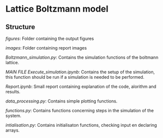 # Lattice Boltzmann model
## Structure
*figures*:
Folder containing the output figures

*images*:
Folder containing report images

*Boltzmann_simulation.py*: 
Contains the simulation functions of the boltmann lattice.

*MAIN FILE* *Execute_simulation.ipynb*: 
 Contains the setup of the simulation, this function should be run if a 
simulation is needed to be performed. 

*Report.ipynb*: 
Small report containing explanation of the code, alorithm and results.

*data_processing.py*:
Contains simple plotting functions.

*functions.py*:
Contains functions concerning steps in the simulation of the system.

*intialisation.py*:
Contains initialisaton functions, checking input en declaring arrays.